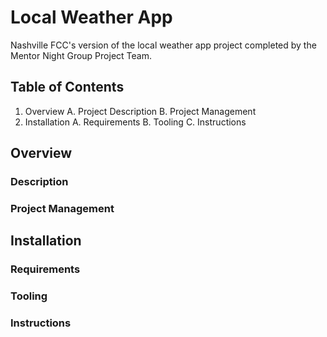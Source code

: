 # Local Weather App

Nashville FCC's version of the local weather app project completed by the Mentor Night Group Project Team.

## Table of Contents

1. Overview
   A. Project Description
   B. Project Management
1. Installation
   A. Requirements
   B. Tooling
   C. Instructions

## Overview
### Description
### Project Management

## Installation
### Requirements
### Tooling
### Instructions
